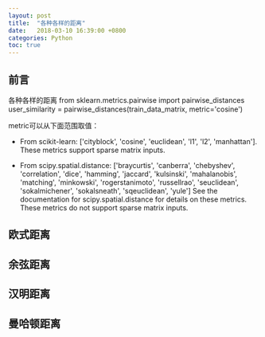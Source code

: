 ```yaml
---
layout: post
title:  "各种各样的距离"
date:   2018-03-10 16:39:00 +0800
categories: Python
toc: true
---
```


## 前言
各种各样的距离
from sklearn.metrics.pairwise import pairwise_distances
user_similarity = pairwise_distances(train_data_matrix, metric='cosine')

metric可以从下面范围取值：
- From scikit-learn: ['cityblock', 'cosine', 'euclidean', 'l1', 'l2',
  'manhattan']. These metrics support sparse matrix inputs.

- From scipy.spatial.distance: ['braycurtis', 'canberra', 'chebyshev',
  'correlation', 'dice', 'hamming', 'jaccard', 'kulsinski', 'mahalanobis',
  'matching', 'minkowski', 'rogerstanimoto', 'russellrao', 'seuclidean',
  'sokalmichener', 'sokalsneath', 'sqeuclidean', 'yule']
  See the documentation for scipy.spatial.distance for details on these
  metrics. These metrics do not support sparse matrix inputs.

## 欧式距离

## 余弦距离

## 汉明距离

## 曼哈顿距离

